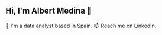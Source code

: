 ## Hi, I'm Albert Medina 👋

💼 I'm a data analyst based in Spain. 
📫 Reach me on [LinkedIn](https://www.linkedin.com/in/albert-medina-cat/). 
